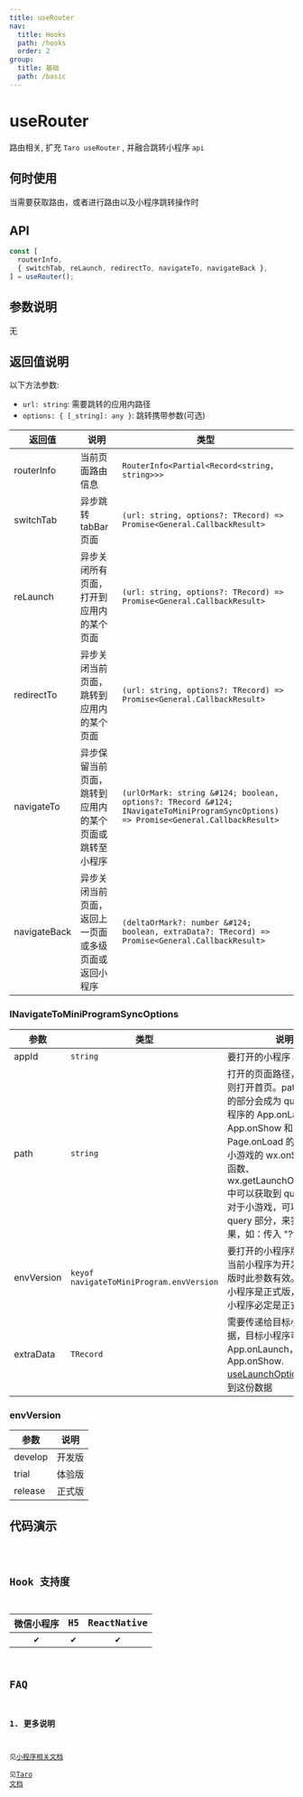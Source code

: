 ```yaml
---
title: useRouter
nav:
  title: Hooks
  path: /hooks
  order: 2
group:
  title: 基础
  path: /basic
---
```


# useRouter

路由相关, 扩充 `Taro useRouter` , 并融合跳转小程序 `api`

## 何时使用

当需要获取路由，或者进行路由以及小程序跳转操作时

## API

```jsx | pure
const [
  routerInfo,
  { switchTab, reLaunch, redirectTo, navigateTo, navigateBack },
] = useRouter();
```

## 参数说明

无

## 返回值说明

以下方法参数:

- `url: string`: 需要跳转的应用内路径
- `options: { [_string]: any }`: 跳转携带参数(可选)
  <br/>

| 返回值       | 说明                                                   | 类型                                                                                                                                |
| ------------ | ------------------------------------------------------ | ----------------------------------------------------------------------------------------------------------------------------------- |
| routerInfo   | 当前页面路由信息                                       | `RouterInfo<Partial<Record<string, string>>>`                                                                                       |
| switchTab    | 异步跳转 tabBar 页面                                   | `(url: string, options?: TRecord) => Promise<General.CallbackResult>`                                                               |
| reLaunch     | 异步关闭所有页面，打开到应用内的某个页面               | `(url: string, options?: TRecord) => Promise<General.CallbackResult>`                                                               |
| redirectTo   | 异步关闭当前页面，跳转到应用内的某个页面               | `(url: string, options?: TRecord) => Promise<General.CallbackResult>`                                                               |
| navigateTo   | 异步保留当前页面，跳转到应用内的某个页面或跳转至小程序 | `(urlOrMark: string &#124; boolean, options?: TRecord &#124; INavigateToMiniProgramSyncOptions) => Promise<General.CallbackResult>` |
| navigateBack | 异步关闭当前页面，返回上一页面或多级页面或返回小程序   | `(deltaOrMark?: number &#124; boolean, extraData?: TRecord) => Promise<General.CallbackResult>`                                     |

### INavigateToMiniProgramSyncOptions

| 参数       | 类型                                     | 说明                                                                                                                                                                                                                                                                                      |
| ---------- | ---------------------------------------- | ----------------------------------------------------------------------------------------------------------------------------------------------------------------------------------------------------------------------------------------------------------------------------------------- |
| appId      | `string`                                 | 要打开的小程序 appId                                                                                                                                                                                                                                                                      |
| path       | `string`                                 | 打开的页面路径，如果为空则打开首页。path 中 ? 后面的部分会成为 query，在小程序的 App.onLaunch、App.onShow 和 Page.onLoad 的回调函数或小游戏的 wx.onShow 回调函数、wx.getLaunchOptionsSync 中可以获取到 query 数据。对于小游戏，可以只传入 query 部分，来实现传参效果，如：传入 "?foo=bar" |
| envVersion | `keyof navigateToMiniProgram.envVersion` | 要打开的小程序版本。仅在当前小程序为开发版或体验版时此参数有效。如果当前小程序是正式版，则打开的小程序必定是正式版                                                                                                                                                                        |
| extraData  | `TRecord`                                | 需要传递给目标小程序的数据，目标小程序可在 App.onLaunch，App.onShow. [useLaunchOptions](/hooks/useLaunchOptions) 中获取到这份数据                                                                                                                                                         |

### envVersion

| 参数    | 说明   |
| ------- | ------ |
| develop | 开发版 |
| trial   | 体验版 |
| release | 正式版 |

## 代码演示

<code src="@pages/useRouter" />

## Hook 支持度

| 微信小程序 | H5  | ReactNative |
| :--------: | :-: | :---------: |
|     ✔️     | ✔️  |     ✔️      |

## FAQ

### 1. 更多说明

见[小程序相关文档](https://developers.weixin.qq.com/miniprogram/dev/api/base/system/system-info/wx.getSystemInfo.html)  
见[Taro 文档](https://taro-docs.jd.com/taro/docs/hooks#userouter)

